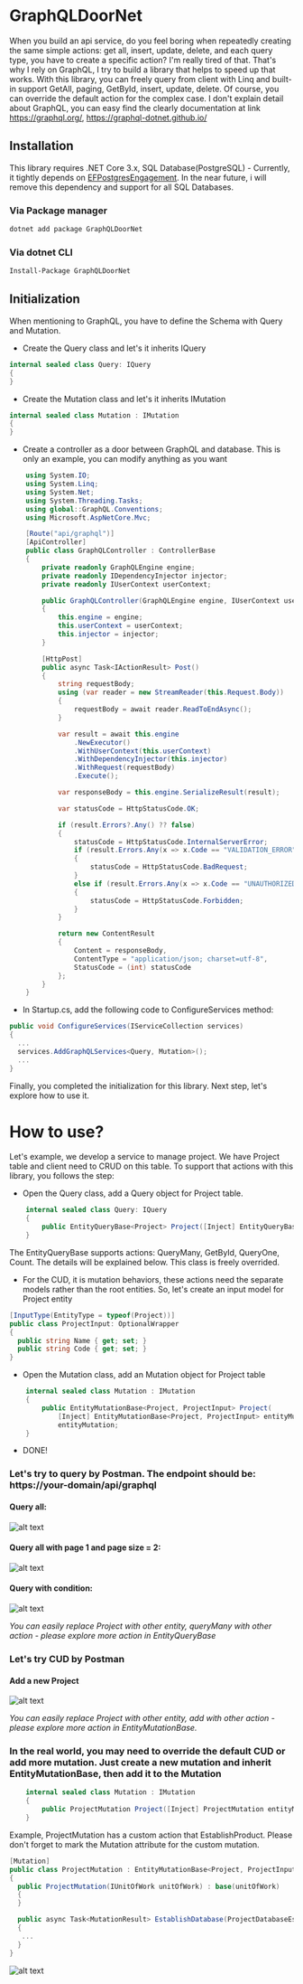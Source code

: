 # GraphQLDoorNet
When you build an api service, do you feel boring when repeatedly creating the same simple actions: get all, insert, update, delete, and each query type, you have to create a specific action? I'm really tired of that. That's why I rely on GraphQL, I try to build a library that helps to speed up that works. With this library, you can freely query from client with Linq and built-in support GetAll, paging, GetById, insert, update, delete. Of course, you can override the default action for the complex case.
I don't explain detail about GraphQL, you can easy find the clearly documentation at link https://graphql.org/, https://graphql-dotnet.github.io/

## Installation
This library requires .NET Core 3.x, SQL Database(PostgreSQL) - Currently, it tightly depends on [EFPostgresEngagement](https://github.com/hieutran3010/EFPostgresEngagement). In the near future, i will remove this dependency and support for all SQL Databases.

### Via Package manager
```sh
dotnet add package GraphQLDoorNet
```
### Via dotnet CLI
```sh
Install-Package GraphQLDoorNet
```

## Initialization
When mentioning to GraphQL, you have to define the Schema with Query and Mutation.
- Create the Query class and let's it inherits IQuery
```c#
internal sealed class Query: IQuery
{
}
```
- Create the Mutation class and let's it inherits IMutation
```c#
internal sealed class Mutation : IMutation
{
}
```
- Create a controller as a door between GraphQL and database. This is only an example, you can modify anything as you want
```c#
    using System.IO;
    using System.Linq;
    using System.Net;
    using System.Threading.Tasks;
    using global::GraphQL.Conventions;
    using Microsoft.AspNetCore.Mvc;

    [Route("api/graphql")]
    [ApiController]
    public class GraphQLController : ControllerBase
    {
        private readonly GraphQLEngine engine;
        private readonly IDependencyInjector injector;
        private readonly IUserContext userContext;

        public GraphQLController(GraphQLEngine engine, IUserContext userContext, IDependencyInjector injector)
        {
            this.engine = engine;
            this.userContext = userContext;
            this.injector = injector;
        }

        [HttpPost]
        public async Task<IActionResult> Post()
        {
            string requestBody;
            using (var reader = new StreamReader(this.Request.Body))
            {
                requestBody = await reader.ReadToEndAsync();
            }

            var result = await this.engine
                .NewExecutor()
                .WithUserContext(this.userContext)
                .WithDependencyInjector(this.injector)
                .WithRequest(requestBody)
                .Execute();

            var responseBody = this.engine.SerializeResult(result);

            var statusCode = HttpStatusCode.OK;

            if (result.Errors?.Any() ?? false)
            {
                statusCode = HttpStatusCode.InternalServerError;
                if (result.Errors.Any(x => x.Code == "VALIDATION_ERROR"))
                {
                    statusCode = HttpStatusCode.BadRequest;
                }
                else if (result.Errors.Any(x => x.Code == "UNAUTHORIZED_ACCESS"))
                {
                    statusCode = HttpStatusCode.Forbidden;
                }
            }

            return new ContentResult
            {
                Content = responseBody,
                ContentType = "application/json; charset=utf-8",
                StatusCode = (int) statusCode
            };
        }
    }
```
- In Startup.cs, add the following code to ConfigureServices method:
```c#
public void ConfigureServices(IServiceCollection services)
{
  ...
  services.AddGraphQLServices<Query, Mutation>();
  ...
}
```
Finally, you completed the initialization for this library. Next step, let's explore how to use it.
# How to use?
Let's example, we develop a service to manage project. We have Project table and client need to CRUD on this table. To support that actions with this library, you follows the step:
- Open the Query class, add a Query object for Project table.
```c#
    internal sealed class Query: IQuery
    {
        public EntityQueryBase<Project> Project([Inject] EntityQueryBase<Project> entityQuery) => entityQuery;
    }
```
  The EntityQueryBase supports actions: QueryMany, GetById, QueryOne, Count. The details will be explained below. This class is freely overrided.
  
- For the CUD, it is mutation behaviors, these actions need the separate models rather than the root entities. So, let's create an input model for Project entity
```c#
[InputType(EntityType = typeof(Project))]
public class ProjectInput: OptionalWrapper
{
  public string Name { get; set; }
  public string Code { get; set; }
}
```
- Open the Mutation class, add an Mutation object for Project table
```c#
    internal sealed class Mutation : IMutation
    {
        public EntityMutationBase<Project, ProjectInput> Project(
            [Inject] EntityMutationBase<Project, ProjectInput> entityMutation) =>
            entityMutation;
    }
```
- DONE!
### Let's try to query by Postman. The endpoint should be: https://your-domain/api/graphql
#### Query all:
![alt text](https://firebasestorage.googleapis.com/v0/b/my-storage-2b677.appspot.com/o/my-libs%2Fgraphql-door-query-all.png?alt=media&token=ae0a2289-ee59-4b80-9573-4d2350e26c7d "Query All")
#### Query all with page 1 and page size = 2:
![alt text](https://firebasestorage.googleapis.com/v0/b/my-storage-2b677.appspot.com/o/my-libs%2Fgraphql-door-query-all-paging.png?alt=media&token=0c72d016-7cf3-4e58-8c55-23e92d152db0 "Query all with page 1 and page size = 2")
#### Query with condition:
![alt text](https://firebasestorage.googleapis.com/v0/b/my-storage-2b677.appspot.com/o/my-libs%2Fgraphql-door-query-by-condition.png?alt=media&token=6c01ad3a-ac74-43a3-bc04-420520175df3 "Query with condition")

*You can easily replace Project with other entity, queryMany with other action - please explore more action in EntityQueryBase*
### Let's try CUD by Postman
#### Add a new Project
![alt text](https://firebasestorage.googleapis.com/v0/b/my-storage-2b677.appspot.com/o/my-libs%2Fgraphql-door-add.png?alt=media&token=7723166c-a09f-453c-9d1b-c280259b563b "Query with condition")

*You can easily replace Project with other entity, add with other action - please explore more action in EntityMutationBase.*
### In the real world, you may need to override the default CUD or add more mutation. Just create a new mutation and inherit EntityMutationBase, then add it to the Mutation
```c#
    internal sealed class Mutation : IMutation
    {
        public ProjectMutation Project([Inject] ProjectMutation entityMutation) => entityMutation;
    }
```
Example, ProjectMutation has a custom action that EstablishProduct. Please don't forget to mark the Mutation attribute for the custom mutation.
```c#
[Mutation]
public class ProjectMutation : EntityMutationBase<Project, ProjectInput>
{
  public ProjectMutation(IUnitOfWork unitOfWork) : base(unitOfWork)
  {
  }

  public async Task<MutationResult> EstablishDatabase(ProjectDatabaseEstablishInput input)
  {
   ...
  }
}
```
![alt text](https://firebasestorage.googleapis.com/v0/b/my-storage-2b677.appspot.com/o/my-libs%2Fgraphql-door-custom-mutation.png?alt=media&token=25bc5931-cad2-418d-a47f-6f1564e4c47e "Custom mutation")
